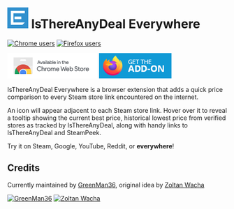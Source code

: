 # [![Chrome users](static/assets/icon48.png)](https://everywhere.isthereanydeal.com/) IsThereAnyDeal Everywhere

[![Chrome users](https://img.shields.io/chrome-web-store/users/fpkglohhcpgncijlhfnoloioahigjloj?label=Chrome%20users&logo=googlechrome)](https://chrome.google.com/webstore/detail/isthereanydeal-everywhere/fpkglohhcpgncijlhfnoloioahigjloj)
[![Firefox users](https://img.shields.io/amo/users/IsThereAnyDeal-Everywhere?label=Firefox%20users&color=4c1&logo=firefoxbrowser)](https://addons.mozilla.org/addon/IsThereAnyDeal-Everywhere/)


[![Chrome download link](.github/chrome.png)](https://chrome.google.com/webstore/detail/isthereanydeal-everywhere/fpkglohhcpgncijlhfnoloioahigjloj)
[![Firefox download link](.github/firefox.png)](https://addons.mozilla.org/addon/IsThereAnyDeal-Everywhere/)

IsThereAnyDeal Everywhere is a browser extension that adds a quick price comparison to every Steam store link encountered on the internet.

An icon will appear adjacent to each Steam store link. Hover over it to reveal a tooltip showing the current best price, historical lowest price from verified stores as tracked by IsThereAnyDeal, along with handy links to IsThereAnyDeal and SteamPeek.

Try it on Steam, Google, YouTube, Reddit, or **everywhere**!

## Credits

Currently maintained by [GreenMan36](https://github.com/GreenMan36/), original idea by [Zoltan Wacha](https://github.com/wzol) 

[![GreenMan36](https://avatars.githubusercontent.com/u/5887406?s=50&v=4)](https://github.com/GreenMan36/)
[![Zoltan Wacha](https://avatars.githubusercontent.com/u/11561358?s=50&v=4)](https://github.com/wzol)
